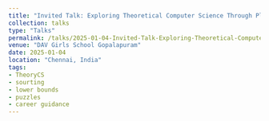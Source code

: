 ```yaml
---
title: "Invited Talk: Exploring Theoretical Computer Science Through Play"
collection: talks
type: "Talks"
permalink: /talks/2025-01-04-Invited-Talk-Exploring-Theoretical-Computer-Science-Through-Play
venue: "DAV Girls School Gopalapuram"
date: 2025-01-04
location: "Chennai, India"
tags:
- TheoryCS
- sourting
- lower bounds
- puzzles
- career guidance
---
```

